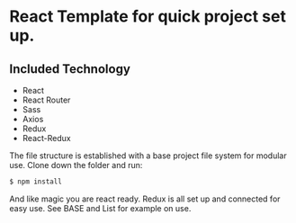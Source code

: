 # React Template for quick project set up. 

## Included Technology 

- React
- React Router
- Sass
- Axios
- Redux
- React-Redux

The file structure is established with a base project file system for modular use. Clone down the folder and run: 

```bash
$ npm install

```

And like magic you are react ready. Redux is all set up and connected for easy use. See BASE and List  for example on use. 